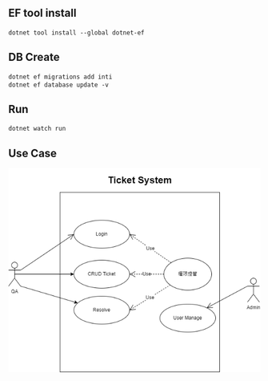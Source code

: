 ## EF tool install
```
dotnet tool install --global dotnet-ef
```

## DB Create
```
dotnet ef migrations add inti
dotnet ef database update -v
```

## Run 
```
dotnet watch run
```
## Use Case
![usecase](./use_case.png)
